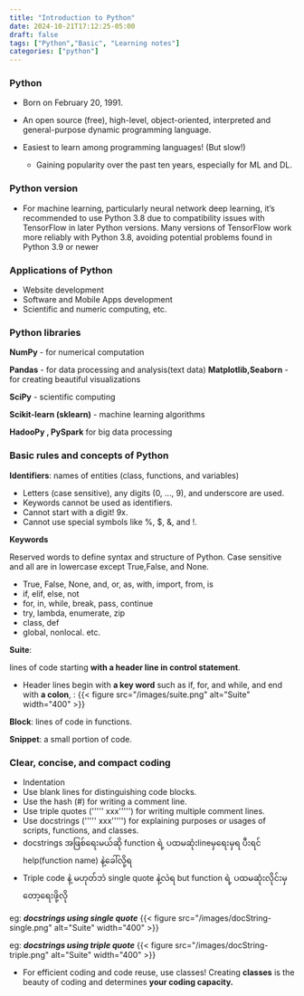 ```yaml
---
title: "Introduction to Python"
date: 2024-10-21T17:12:25-05:00
draft: false
tags: ["Python","Basic", "Learning notes"]
categories: ["python"]
---
```


### Python

- Born on February 20, 1991.
- An open source (free), high-level, object-oriented, interpreted and general-purpose dynamic programming language.
- Easiest to learn among programming languages! (But slow!)
    
    - Gaining popularity over the past ten years, especially for ML and DL.


### Python version

- For machine learning, particularly neural network deep learning, it’s recommended to use Python 3.8 due to compatibility issues with TensorFlow in later Python versions. Many versions of TensorFlow work more reliably with Python 3.8, avoiding potential problems found in Python 3.9 or newer



### Applications of Python
- Website development
- Software and Mobile Apps development
- Scientific and numeric computing, etc.


### Python libraries
**NumPy** - for numerical computation

**Pandas** - for data processing and analysis(text data)
**Matplotlib,Seaborn** - for creating beautiful visualizations

**SciPy** - scientific computing

**Scikit-learn (sklearn)** - machine learning algorithms

**HadooPy , PySpark** for big data processing



### Basic rules and concepts of Python
**Identifiers**: names of entities (class, functions, and variables)

- Letters (case sensitive), any digits (0, ..., 9), and underscore are used.
- Keywords cannot be used as identifiers.
- Cannot start with a digit! 9x.
- Cannot use special symbols like %, $, &, and !.

**Keywords**

Reserved words to define syntax and structure of Python. Case sensitive and all are in lowercase except True,False, and None.

- True, False, None, and, or, as, with, import, from, is
- if, elif, else, not
- for, in, while, break, pass, continue
- try, lambda, enumerate, zip
- class, def
- global, nonlocal. etc.

**Suite**:

lines of code starting **with a header line in control statement**.

- Header lines begin with **a key word** such as if, for, and while, and end with **a colon**, :
{{< figure src="/images/suite.png" alt="Suite" width="400" >}}


**Block**: lines of code in functions.

**Snippet**: a small portion of code.

### Clear, concise, and compact coding
- Indentation
- Use blank lines for distinguishing code blocks.
- Use the hash (#) for writing a comment line.
- Use triple quotes (''''' xxx''''') for writing multiple comment lines.
- Use docstrings (''''' xxx''''') for explaining purposes or usages of scripts, functions, and classes.
- docstrings အဖြစ်ရေးမယ်ဆို function ရဲ့ ပထမဆုံးlineမှရေးမှရ ပီးရင် help(function name) နဲ့ခေါ်လို့ရ
- Triple code နဲ့ မဟုတ်ဘဲ single quote နဲ့လဲရ but function ရဲ့ ပထမဆုံးလိုင်းမှတော့ရေးဖို့လို

eg: ***docstrings using single quote***
{{< figure src="/images/docString-single.png" alt="Suite" width="400" >}}

eg: ***docstrings using triple quote***
{{< figure src="/images/docString-triple.png" alt="Suite" width="400" >}}

- For efficient coding and code reuse, use classes! Creating **classes** is the beauty of coding and determines **your coding capacity.**

<!-- Python is dynamically typed, meaning both values and their types are stored in memory. Each time an operation is performed, including during a for-loop, Python checks the type of each element, which slows down execution. This frequent type checking and storage of type information make pure Python inefficient for handling large datasets compared to statically typed languages or optimized libraries. -->